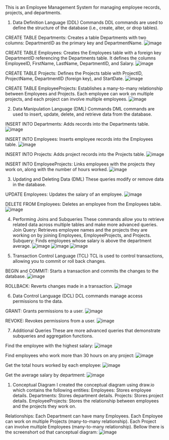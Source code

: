 This is an Employee Management System for managing employee records, projects, and departments.
1. Data Definition Language (DDL) Commands
DDL commands are used to define the structure of the database (i.e., create, alter, or drop tables).

CREATE TABLE Departments: Creates a table Departments with two columns: DepartmentID as the primary key and DepartmentName.
![image](https://github.com/user-attachments/assets/d1540a2e-b8d7-4ec5-843a-7f112d00679d)

CREATE TABLE Employees: Creates the Employees table with a foreign key DepartmentID referencing the Departments table. It defines the columns EmployeeID, FirstName, LastName, DepartmentID, and Salary.
![image](https://github.com/user-attachments/assets/c8f03904-872c-40e4-9577-19dd3cbd65c9)

CREATE TABLE Projects: Defines the Projects table with ProjectID, ProjectName, DepartmentID (foreign key), and StartDate.
![image](https://github.com/user-attachments/assets/e76507ab-8538-45bf-8130-06e4dfaf79dc)

CREATE TABLE EmployeeProjects: Establishes a many-to-many relationship between Employees and Projects. Each employee can work on multiple projects, and each project can involve multiple employees.
![image](https://github.com/user-attachments/assets/1a7d5f51-6886-4b67-b185-68d51c490c91)

2. Data Manipulation Language (DML) Commands
DML commands are used to insert, update, delete, and retrieve data from the database.

INSERT INTO Departments: Adds records into the Departments table.
![image](https://github.com/user-attachments/assets/e48c5251-9c64-44b5-9ce1-64eac020c264)

INSERT INTO Employees: Inserts employee records into the Employees table.
![image](https://github.com/user-attachments/assets/84e4ffa4-d220-4389-b55b-008e2e2093ee)

INSERT INTO Projects: Adds project records into the Projects table.
![image](https://github.com/user-attachments/assets/4ee166d9-ff54-4595-8c0e-c658c44af1a6)

INSERT INTO EmployeeProjects: Links employees with the projects they work on, along with the number of hours worked.
![image](https://github.com/user-attachments/assets/231a857f-5a18-4c28-b74c-2332a449b68b)

3. Updating and Deleting Data (DML)
These queries modify or remove data in the database.

UPDATE Employees: Updates the salary of an employee.
![image](https://github.com/user-attachments/assets/dd37816e-5aa5-4a6c-b548-455c2092e80e)

DELETE FROM Employees: Deletes an employee from the Employees table.
![image](https://github.com/user-attachments/assets/18b6a1cb-6840-4ade-8529-6050aed9ee05)

4. Performing Joins and Subqueries
These commands allow you to retrieve related data across multiple tables and make more advanced queries.
Join Query: Retrieves employee names and the projects they are working on by joining Employees, EmployeeProjects, and Projects.
Subquery: Finds employees whose salary is above the department average.
![image](https://github.com/user-attachments/assets/0c914c78-4add-45ad-923f-cc4d3904a228)
![image](https://github.com/user-attachments/assets/830cfd38-2cd1-4114-aa11-d6ec577d5bc8)
![image](https://github.com/user-attachments/assets/db7c3315-a1a8-4682-a15e-c1bcd817dc11)

6. Transaction Control Language (TCL)
TCL is used to control transactions, allowing you to commit or roll back changes.

BEGIN and COMMIT: Starts a transaction and commits the changes to the database.
![image](https://github.com/user-attachments/assets/5299b6b2-cbfc-44b3-b0d4-29faa4e50030)

ROLLBACK: Reverts changes made in a transaction.
![image](https://github.com/user-attachments/assets/731da9e6-8f76-4f55-af9b-6e31aa65a541)

6. Data Control Language (DCL)
DCL commands manage access permissions to the data.

GRANT: Grants permissions to a user.
![image](https://github.com/user-attachments/assets/6252fe7b-c5ec-4141-a6e2-242929db0b5a)

REVOKE: Revokes permissions from a user.
![image](https://github.com/user-attachments/assets/c258283e-1b79-4bca-90ae-7b1d54bcb6f6)

7. Additional Queries
These are more advanced queries that demonstrate subqueries and aggregation functions.

Find the employee with the highest salary:
![image](https://github.com/user-attachments/assets/3a82b837-9ba7-49bb-bc17-cc39ba692652)

Find employees who work more than 30 hours on any project:
![image](https://github.com/user-attachments/assets/ee225e77-91d8-48ec-937f-e99a42a51650)

Get the total hours worked by each employee:
![image](https://github.com/user-attachments/assets/f604f04c-2608-4b18-8820-8dcc118e0dbb)

Get the average salary by department:
![image](https://github.com/user-attachments/assets/58fb366c-7ee0-4cc4-a74f-5b7d25ce5396)

1. Conceptual Diagram
 I created the conceptual diagram using draw.io which contains the following entities:
Employees: Stores employee details.
Departments: Stores department details.
Projects: Stores project details.
EmployeeProjects: Stores the relationship between employees and the projects they work on.

Relationships:
Each Department can have many Employees.
Each Employee can work on multiple Projects (many-to-many relationship).
Each Project can involve multiple Employees (many-to-many relationship).
Bellow there is the screenshort od that canceptual diagram:
![image](https://github.com/user-attachments/assets/586c5efb-e2b3-46fc-af00-cd56e232f9ca)

